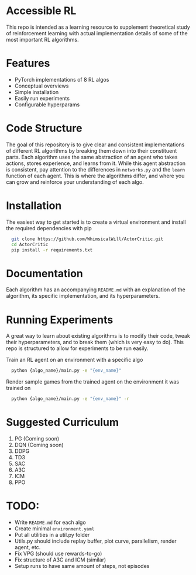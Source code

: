 # Accessible RL

This repo is intended as a learning resource to supplement theoretical study of reinforcement learning with actual implementation details of some of the most important RL algorithms.

# Features

- PyTorch implementations of 8 RL algos
- Conceptual overviews
- Simple installation
- Easily run experiments
- Configurable hyperparams

# Code Structure

The goal of this repository is to give clear and consistent implementations of different RL algorithms by breaking them down into their constituent parts. Each algorithm uses the same abstraction of an agent who takes actions, stores experience, and learns from it. While this agent abstraction is consistent, pay attention to the differences in `networks.py` and the `learn` function of each agent. This is where the algorithms differ, and where you can grow and reinforce your understanding of each algo. 

# Installation

The easiest way to get started is to create a virtual environment and install the required dependencies with pip

```bash
  git clone https://github.com/WhimsicalWill/ActorCritic.git
  cd ActorCritic
  pip install -r requirements.txt
```

# Documentation

Each algorithm has an accompanying `README.md` with an explanation of the algorithm, its specific implementation, and its hyperparameters.

# Running Experiments

A great way to learn about existing algorithms is to modify their code, tweak their hyperparameters, and to break them (which is very easy to do). This repo is structured to allow for experiments to be run easily.

Train an RL agent on an environment with a specific algo

```bash
  python {algo_name}/main.py -e "{env_name}"
```

Render sample games from the trained agent on the environment it was trained on

```bash
  python {algo_name}/main.py -e "{env_name}" -r
```

# Suggested Curriculum

1. PG (Coming soon)
2. DQN (Coming soon)
3. DDPG
4. TD3
5. SAC
6. A3C
7. ICM
8. PPO

# TODO:

- Write `README.md` for each algo
- Create minimal `environment.yaml`
- Put all utilities in a util.py folder
- Utils.py should include replay buffer, plot curve, parallelism, render agent, etc.
- Fix VPG (should use rewards-to-go)
- Fix structure of A3C and ICM (similar)
- Setup runs to have same amount of steps, not episodes
